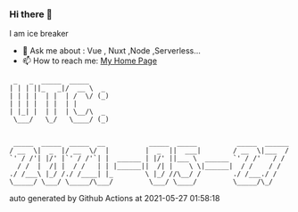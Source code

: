### Hi there 👋

I am ice breaker

- 💬 Ask me about : Vue , Nuxt ,Node ,Serverless...
- 📫 How to reach me: [My Home Page](https://icebreaker.top/)

```
 _   _  _____  _____     
| | | ||_   _|/  __ \  _ 
| | | |  | |  | /  \/ (_)
| | | |  | |  | |        
| |_| |  | |  | \__/\  _ 
 \___/   \_/   \____/ (_)
                         
                         
 _____  _____  _____  __           _____  _____          _____  ______
/ __  \|  _  |/ __  \/  |         |  _  ||  ___|        / __  \|___  /
`' / /'| |/' |`' / /'`| |  ______ | |/' ||___ \  ______ `' / /'   / / 
  / /  |  /| |  / /   | | |______||  /| |    \ \|______|  / /    / /  
./ /___\ |_/ /./ /____| |_        \ |_/ //\__/ /        ./ /___./ /   
\_____/ \___/ \_____/\___/         \___/ \____/         \_____/\_/
```

auto generated by Github Actions at 2021-05-27 01:58:18
